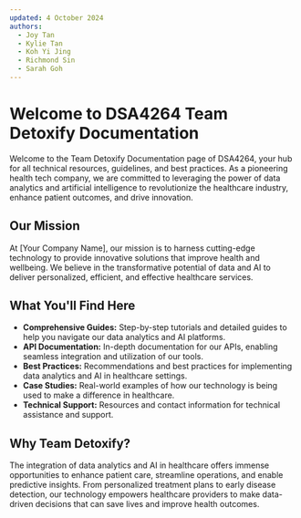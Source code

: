 ```yaml
---
updated: 4 October 2024
authors:
  - Joy Tan
  - Kylie Tan
  - Koh Yi Jing
  - Richmond Sin
  - Sarah Goh
---
```


# Welcome to DSA4264 Team Detoxify Documentation

Welcome to the Team Detoxify Documentation page of DSA4264, your hub for all technical resources, guidelines, and best practices. As a pioneering health tech company, we are committed to leveraging the power of data analytics and artificial intelligence to revolutionize the healthcare industry, enhance patient outcomes, and drive innovation.

## Our Mission

At [Your Company Name], our mission is to harness cutting-edge technology to provide innovative solutions that improve health and wellbeing. We believe in the transformative potential of data and AI to deliver personalized, efficient, and effective healthcare services.

## What You'll Find Here

- **Comprehensive Guides:** Step-by-step tutorials and detailed guides to help you navigate our data analytics and AI platforms.
- **API Documentation:** In-depth documentation for our APIs, enabling seamless integration and utilization of our tools.
- **Best Practices:** Recommendations and best practices for implementing data analytics and AI in healthcare settings.
- **Case Studies:** Real-world examples of how our technology is being used to make a difference in healthcare.
- **Technical Support:** Resources and contact information for technical assistance and support.

## Why Team Detoxify?

The integration of data analytics and AI in healthcare offers immense opportunities to enhance patient care, streamline operations, and enable predictive insights. From personalized treatment plans to early disease detection, our technology empowers healthcare providers to make data-driven decisions that can save lives and improve health outcomes.
